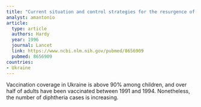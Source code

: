 ```yaml
---
title: "Current situation and control strategies for the resurgence of diphtheria in newly independent states of the former Soviet Union"
analyst: amantonio
article:
  type: article
  authors: Hardy
  year: 1996
  journal: Lancet
  link: https://www.ncbi.nlm.nih.gov/pubmed/8656909
  pubmed: 8656909
countries:
- Ukraine
---
```


Vaccination coverage in Ukraine is above 90% among children, and over half of adults have been vaccinated between 1991 and 1994. Nonetheless, the number of diphtheria cases is increasing. 
